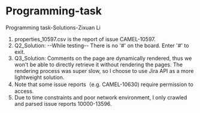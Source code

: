 # Programming-task
Programming task-Solutions-Zixuan Li

1. properties_10597.csv is the report of issue CAMEL-10597.
2. Q2_Solution: --While testing-- There is no '#' on the board. Enter '#' to exit.
3. Q3_Solution: Comments on the page are dynamically rendered, thus we won't be able to directly retrieve it without rendering the pages. The rendering process was super slow, so I choose to use Jira API as a more lightweight solution.
4. Note that some issue reports（e.g. CAMEL-10630) require permission to access.
5. Due to time constraints and poor network environment, I only crawled and parsed issue reports 10000-13596.
